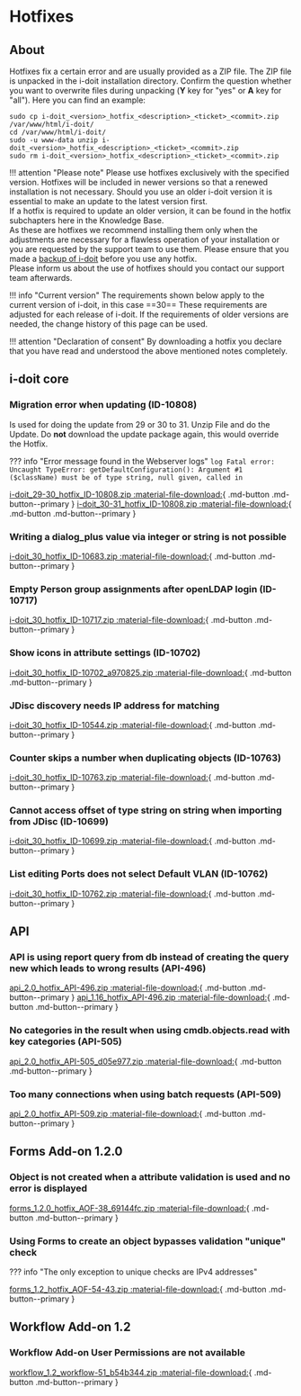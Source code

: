 # Hotfixes

## About

Hotfixes fix a certain error and are usually provided as a ZIP file. The ZIP file is unpacked in the i-doit installation directory. Confirm the question whether you want to overwrite files during unpacking (**Y** key for "yes" or **A** key for "all"). Here you can find an example:

```shell
sudo cp i-doit_<version>_hotfix_<description>_<ticket>_<commit>.zip /var/www/html/i-doit/
cd /var/www/html/i-doit/
sudo -u www-data unzip i-doit_<version>_hotfix_<description>_<ticket>_<commit>.zip
sudo rm i-doit_<version>_hotfix_<description>_<ticket>_<commit>.zip
```

!!! attention "Please note"
    Please use hotfixes exclusively with the specified version. Hotfixes will be included in newer versions so that a renewed installation is not necessary.
    Should you use an older i-doit version it is essential to make an update to the latest version first.<br>
    If a hotfix is required to update an older version, it can be found in the hotfix subchapters here in the Knowledge Base.<br>
    As these are hotfixes we recommend installing them only when the adjustments are necessary for a flawless operation of your installation or you are requested by the support team to use them. Please ensure that you made a [backup of i-doit](../../../maintenance-and-operation/backup-and-recovery/index.md) before you use any hotfix.<br>
    Please inform us about the use of hotfixes should you contact our support team afterwards.

!!! info "Current version"
    The requirements shown below apply to the current version of i-doit, in this case ==30== These requirements are adjusted for each release of i-doit. If the requirements of older versions are needed, the change history of this page can be used.

!!! attention "Declaration of consent"
    By downloading a hotfix you declare that you have read and understood the above mentioned notes completely.

## i-doit core

### Migration error when updating (ID-10808)

Is used for doing the update from 29 or 30 to 31. Unzip File and do the Update.
Do **not** download the update package again, this would override the Hotfix.

??? info "Error message found in the Webserver logs"
    ```log
    Fatal error: Uncaught TypeError: getDefaultConfiguration(): Argument #1 ($className) must be of type string, null given, called in
    ```

[i-doit_29-30_hotfix_ID-10808.zip :material-file-download:](../../../assets/downloads/hotfixes/29/i-doit_29-30_hotfix_ID-10808.zip){ .md-button .md-button--primary }
[i-doit_30-31_hotfix_ID-10808.zip :material-file-download:](../../../assets/downloads/hotfixes/30/i-doit_30-31_hotfix_ID-10808.zip){ .md-button .md-button--primary }

### Writing a dialog_plus value via integer or string is not possible

[i-doit_30_hotfix_ID-10683.zip :material-file-download:](../../../assets/downloads/hotfixes/30/i-doit_30_hotfix_ID-10683.zip){ .md-button .md-button--primary }

### Empty Person group assignments after openLDAP login (ID-10717)

[i-doit_30_hotfix_ID-10717.zip :material-file-download:](../../../assets/downloads/hotfixes/30/i-doit_30_hotfix_ID-10717.zip){ .md-button .md-button--primary }

### Show icons in attribute settings (ID-10702)

[i-doit_30_hotfix_ID-10702_a970825.zip :material-file-download:](../../../assets/downloads/hotfixes/30/i-doit_30_hotfix_ID-10702_a970825.zip){ .md-button .md-button--primary }

### JDisc discovery needs IP address for matching

[i-doit_30_hotfix_ID-10544.zip :material-file-download:](../../../assets/downloads/hotfixes/30/i-doit_30_hotfix_ID-10544.zip){ .md-button .md-button--primary }

### Counter skips a number when duplicating objects (ID-10763)

[i-doit_30_hotfix_ID-10763.zip :material-file-download:](../../../assets/downloads/hotfixes/30/i-doit_30_hotfix_ID-10763.zip){ .md-button .md-button--primary }

### Cannot access offset of type string on string when importing from JDisc (ID-10699)

[i-doit_30_hotfix_ID-10699.zip :material-file-download:](../../../assets/downloads/hotfixes/30/i-doit_30_hotfix_ID-10699.zip){ .md-button .md-button--primary }

### List editing Ports does not select Default VLAN (ID-10762)

[i-doit_30_hotfix_ID-10762.zip :material-file-download:](../../../assets/downloads/hotfixes/30/i-doit_30_hotfix_ID-10762.zip){ .md-button .md-button--primary }

## API

### API is using report query from db instead of creating the query new which leads to wrong results (API-496)

[api_2.0_hotfix_API-496.zip :material-file-download:](../../../assets/downloads/hotfixes/api/api_2.0_hotfix_API-496.zip){ .md-button .md-button--primary } [api_1.16_hotfix_API-496.zip :material-file-download:](../../../assets/downloads/hotfixes/api/api_1.16_hotfix_API-496.zip){ .md-button .md-button--primary }

### No categories in the result when using cmdb.objects.read with key categories (API-505)

[api_2.0_hotfix_API-505_d05e977.zip :material-file-download:](../../../assets/downloads/hotfixes/api/api_2.0_hotfix_API-505_d05e977.zip){ .md-button .md-button--primary }

### Too many connections when using batch requests (API-509)

[api_2.0_hotfix_API-509.zip :material-file-download:](../../../assets/downloads/hotfixes/api/api_2.0_hotfix_API-509.zip){ .md-button .md-button--primary }

## Forms Add-on 1.2.0

### Object is not created when a attribute validation is used and no error is displayed

[forms_1.2.0_hotfix_AOF-38_69144fc.zip :material-file-download:](../../../assets/downloads/hotfixes/forms/forms_1.2.0_hotfix_AOF-38_69144fc.zip){ .md-button .md-button--primary }

### Using Forms to create an object bypasses validation "unique" check

??? info "The only exception to unique checks are IPv4 addresses"

[forms_1.2_hotfix_AOF-54-43.zip :material-file-download:](../../../assets/downloads/hotfixes/forms/forms_1.2_hotfix_AOF-54-43.zip){ .md-button .md-button--primary }

## Workflow Add-on 1.2

### Workflow Add-on User Permissions are not available

[workflow_1.2_workflow-51_b54b344.zip :material-file-download:](../../../assets/downloads/hotfixes/workflow/workflow_1.2_workflow-51_b54b344.zip){ .md-button .md-button--primary }
